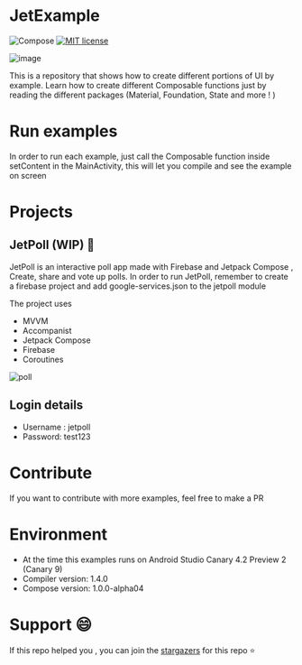 # JetExample

![Compose](https://img.shields.io/badge/Compose-1.0.0--alpha04-brightgreen)
[![MIT license](https://img.shields.io/badge/License-MIT-blue.svg)](https://lbesson.mit-license.org/)

![image](https://miro.medium.com/max/7086/1*CteVW3NQ6RR4mQ2bsL9SGQ.png)


This is a repository that shows how to create different portions of UI by example. Learn how to create different Composable functions just by reading the different packages (Material, Foundation, State and more ! )


# Run examples
In order to run each example, just call the Composable function inside setContent in the MainActivity, this will let you compile and see the example on screen

# Projects
## JetPoll (WIP) 👷
JetPoll is an interactive poll app made with Firebase and Jetpack Compose , Create, share and vote up polls.
In order to run JetPoll, remember to create a firebase project and add google-services.json to the jetpoll module

The project uses
- MVVM 
- Accompanist 
- Jetpack Compose
- Firebase
- Coroutines

![poll](https://i.imgur.com/xpUyuie.jpg)

## Login details
- Username : jetpoll
- Password: test123

# Contribute
If you want to contribute with more examples, feel free to make a PR

# Environment
- At the time this examples runs on Android Studio Canary 4.2 Preview 2 (Canary 9)
- Compiler version: 1.4.0
- Compose version: 1.0.0-alpha04

# Support 😄
If this repo helped you , you can join the [stargazers](https://github.com/gastsail/TragosApp/stargazers) for this repo ⭐

